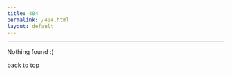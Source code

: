 ```yaml
---
title: 404
permalink: /404.html
layout: default
---
```


---------

Nothing found :(

[back to top](/index.html)
